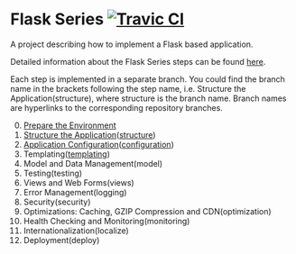 # Flask Series [![Travic CI](https://travis-ci.org/damyanbogoev/flask-bookshelf.svg?style=flat)](https://travis-ci.org/damyanbogoev/flask-bookshelf)

A project describing how to implement a Flask based application.

Detailed information about the Flask Series steps can be found <a href="http://damyanon.net/?s=Flask+Series" title="Flask Series">here</a>.

Each step is implemented in a separate branch. You could find the branch name in the brackets following the step name, i.e. Structure the Application(structure), where structure is the branch name.
Branch names are hyperlinks to the corresponding repository branches.

<ol start="0">
  <li><a href="http://damyanon.net/flask-series-environment/" title="Flask Series: Prepare the Environment">Prepare the Environment</a></li>
  <li><a href="http://damyanon.net/flask-series-structure/" title="Flask Series: Structure the Application">Structure the Application</a>(<a href="https://github.com/damyanbogoev/flask-bookshelf/tree/structure" title="structure">structure</a>)</li>
  <li><a href="http://damyanon.net/flask-series-configuration/" title="Flask Series: Application Configuration">Application Configuration</a>(<a href="https://github.com/damyanbogoev/flask-bookshelf/tree/configuration" title="configuration">configuration</a>)</li>
  <li>Templating(<a href="https://github.com/damyanbogoev/flask-bookshelf/tree/templating" title="templating">templating</a>)</li>
  <li>Model and Data Management(model)</li>
  <li>Testing(testing)</li>
  <li>Views and Web Forms(views)</li>
  <li>Error Management(logging)</li>
  <li>Security(security)</li>
  <li>Optimizations: Caching, GZIP Compression and CDN(optimization)</li>
  <li>Health Checking and Monitoring(monitoring)</li>
  <li>Internationalization(localize)</li>
  <li>Deployment(deploy)</li>
</ol>
